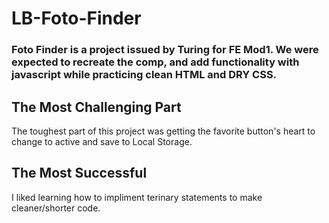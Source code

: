 # LB-Foto-Finder
### Foto Finder is a project issued by Turing for FE Mod1. We were expected to recreate the comp, and add functionality with javascript while practicing clean HTML and DRY CSS.

## The Most Challenging Part 
The toughest part of this project was getting the favorite button's heart to change to active and save to Local Storage.

## The Most Successful
I liked learning how to impliment terinary statements to make cleaner/shorter code. 
